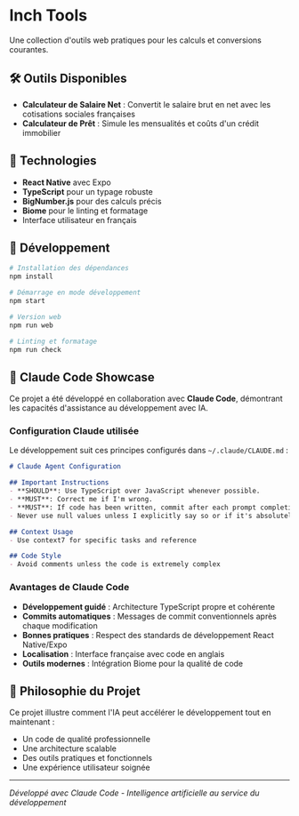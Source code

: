 # Inch Tools

Une collection d'outils web pratiques pour les calculs et conversions courantes.

## 🛠️ Outils Disponibles

- **Calculateur de Salaire Net** : Convertit le salaire brut en net avec les cotisations sociales françaises
- **Calculateur de Prêt** : Simule les mensualités et coûts d'un crédit immobilier

## 🚀 Technologies

- **React Native** avec Expo
- **TypeScript** pour un typage robuste
- **BigNumber.js** pour des calculs précis
- **Biome** pour le linting et formatage
- Interface utilisateur en français

## 📱 Développement

```bash
# Installation des dépendances
npm install

# Démarrage en mode développement
npm start

# Version web
npm run web

# Linting et formatage
npm run check
```

## 🤖 Claude Code Showcase

Ce projet a été développé en collaboration avec **Claude Code**, démontrant les capacités d'assistance au développement avec IA. 

### Configuration Claude utilisée

Le développement suit ces principes configurés dans `~/.claude/CLAUDE.md` :

```markdown
# Claude Agent Configuration

## Important Instructions
- **SHOULD**: Use TypeScript over JavaScript whenever possible.
- **MUST**: Correct me if I'm wrong.
- **MUST**: If code has been written, commit after each prompt completion using conventional commits format (no description, only one-line title)
- Never use null values unless I explicitly say so or if it's absolutely needed

## Context Usage
- Use context7 for specific tasks and reference

## Code Style
- Avoid comments unless the code is extremely complex
```

### Avantages de Claude Code

- **Développement guidé** : Architecture TypeScript propre et cohérente
- **Commits automatiques** : Messages de commit conventionnels après chaque modification
- **Bonnes pratiques** : Respect des standards de développement React Native/Expo
- **Localisation** : Interface française avec code en anglais
- **Outils modernes** : Intégration Biome pour la qualité de code

## 🎯 Philosophie du Projet

Ce projet illustre comment l'IA peut accélérer le développement tout en maintenant :
- Un code de qualité professionnelle
- Une architecture scalable
- Des outils pratiques et fonctionnels
- Une expérience utilisateur soignée

---

*Développé avec Claude Code - Intelligence artificielle au service du développement*